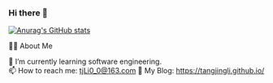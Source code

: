 ### Hi there 👋

<!--
**tangjingLI/tangjingLi** is a ✨ _special_ ✨ repository because its `README.md` (this file) appears on your GitHub profile.

Here are some ideas to get you started:

- 🔭 I’m currently working on ...
- 🌱 I’m currently learning ...
- 👯 I’m looking to collaborate on ...
- 🤔 I’m looking for help with ...
- 💬 Ask me about ...
- 📫 How to reach me: ...
- 😄 Pronouns: ...
- ⚡ Fun fact: ...
-->

[![Anurag's GitHub stats](https://github-readme-stats.vercel.app/api?username=tangjingLi)](https://github.com/anuraghazra/github-readme-stats)

🏃🏻 About Me

  🌱 I’m currently learning software engineering.<br/>
  📫 How to reach me: tjLi0_0@163.com
  🔭 My Blog: https://tangjingli.github.io/
